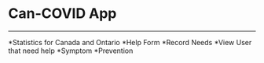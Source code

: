 # Can-COVID App
<hr>
*Statistics for Canada and Ontario
*Help Form
*Record Needs
*View User that need help
*Symptom
*Prevention
